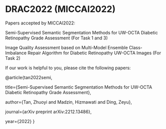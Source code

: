 # DRAC2022 (MICCAI2022)

Papers accepted by MICCAI2022:

Semi-Supervised Semantic Segmentation Methods for UW-OCTA Diabetic Retinopathy Grade Assessment (For Task 1 and 3)

Image Quality Assessment based on Multi-Model Ensemble Class-Imbalance Repair Algorithm for Diabetic Retinopathy UW-OCTA Images (For Task 2)

If our work is helpful to you, please cite the following papers:

@article{tan2022semi,

  title={Semi-Supervised Semantic Segmentation Methods for UW-OCTA Diabetic Retinopathy Grade Assessment},
  
  author={Tan, Zhuoyi and Madzin, Hizmawati and Ding, Zeyu},
  
  journal={arXiv preprint arXiv:2212.13486},
  
  year={2022}
}
